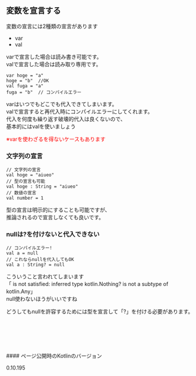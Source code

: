 ## 変数を宣言する
変数の宣言には2種類の宣言があります

* var
* val
  
varで宣言した場合は読み書き可能です。    
valで宣言した場合は読み取り専用です。



    var hoge = "a"
    hoge = "b"  //OK
    val fuga = "a"
    fuga = "b"  // コンパイルエラー
   
varはいつでもどこでも代入できてしまいます。    
valで宣言すると再代入時にコンパイルエラーにしてくれます。    
代入を何度も繰り返す破壊的代入は良くないので、    
基本的にはvalを使いましょう
    
<font color=red>※varを使わざるを得ないケースもあります</font>
   
   
   
### 文字列の宣言

    // 文字列の宣言
    val hoge = "aiueo"
    // 型の宣言も可能
    val hoge : String = "aiueo"
    // 数値の宣言
    val number = 1
      
型の宣言は明示的にすることも可能ですが、   
推論されるので宣言しなくても良いです。



### nullは?を付けないと代入できない

    // コンパイルエラー!
    val a = null
    // これならnullを代入してもOK
    val a : String? = null

こういうこと言われてしまいます   
「 is not satisfied: inferred type kotlin.Nothing? is not a subtype of kotlin.Any」    
null使わないほうがいいですね   
    
   
どうしてもnullを許容するためには型を宣言して「?」を付ける必要があります。
  
   
   
   
   
   
   
   
   
<br/>
<br/>
<br/>
<br/>
<br/>
#### ページ公開時のKotlinのバージョン
   
0.10.195 
   
   
   
   
   
   
   
   
   
    
